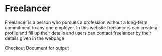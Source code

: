 # Freelancer
Freelancer is a person who pursues a profession without a long-term commitment
to any one employer. In this website freelancers can create a profile and fill up
their details and users can contact freelancer by their details given in the
webpage

Checkout Document for output 
